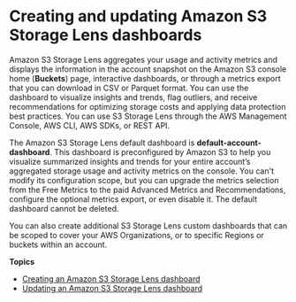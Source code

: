 # Creating and updating Amazon S3 Storage Lens dashboards<a name="storage_lens_console_creating_editing"></a>

Amazon S3 Storage Lens aggregates your usage and activity metrics and displays the information in the account snapshot on the Amazon S3 console home \(**Buckets**\) page, interactive dashboards, or through a metrics export that you can download in CSV or Parquet format\. You can use the dashboard to visualize insights and trends, flag outliers, and receive recommendations for optimizing storage costs and applying data protection best practices\. You can use S3 Storage Lens through the AWS Management Console, AWS CLI, AWS SDKs, or REST API\.



 The Amazon S3 Storage Lens default dashboard is **default\-account\-dashboard**\. This dashboard is preconfigured by Amazon S3 to help you visualize summarized insights and trends for your entire account’s aggregated storage usage and activity metrics on the console\. You can't modify its configuration scope, but you can upgrade the metrics selection from the Free Metrics to the paid Advanced Metrics and Recommendations, configure the optional metrics export, or even disable it\. The default dashboard cannot be deleted\. 

 You can also create additional S3 Storage Lens custom dashboards that can be scoped to cover your AWS Organizations, or to specific Regions or buckets within an account\. 

**Topics**
+ [Creating an Amazon S3 Storage Lens dashboard](storage_lens_console_creating.md)
+ [Updating an Amazon S3 Storage Lens dashboard](storage_lens_console_editing.md)